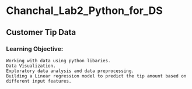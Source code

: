 # Chanchal_Lab2_Python_for_DS
## Customer Tip Data
### Learning Objective:

    Working with data using python libaries.
    Data Visualization.
    Exploratory data analysis and data preprocessing.
    Building a Linear regression model to predict the tip amount based on different input features.


